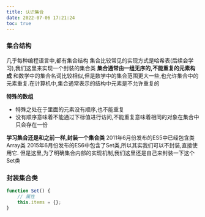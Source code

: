 ```yaml
---
title: 认识集合
date: 2022-07-06 17:21:24
toc: true
---
```


### 集合结构 
几乎每种编程语言中,都有集合结构
集合比较常见的实现方式是哈希表(后续会学习),我们这里来实现一个封装的集合类
**集合通常由一组无序的,不能重复的元素构成**
和数学中的集合名词比较相似,但是数学中的集合范围更大一些,也允许集合中的元素重复.在计算机中,集合通常表示的结构中元素是不允许重复的

**特殊的数组**
* 特殊之处在于里面的元素没有顺序,也不能重复
* 没有顺序意味着不能通过下标值进行访问,不能重复意味着相同的对象在集合中只会存在一份

**学习集合还是和之前一样,封装一个集合类**
2011年6月份发布的ES5中已经包含类Array类
2015年6月份发布的ES6中包含了Set类,所以其实我们可以不封装,直接使用它.
但是这里,为了明确集合内部的实现机制,我们这里还是自己来封装一下这个Set类

### 封装集合类
```js
function Set() {
    // 属性
    this.items = {};
}
```